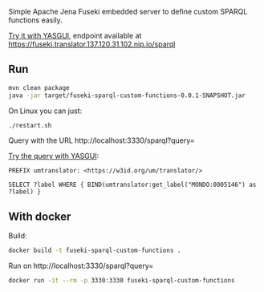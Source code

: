 Simple Apache Jena Fuseki embedded server to define custom SPARQL functions easily. 

<a href="https://yasgui.triply.cc/#query=PREFIX%20umtranslator%3A%20%3Chttps%3A%2F%2Fw3id.org%2Fum%2Ftranslator%2F%3E%0A%0ASELECT%20%3Flabel%20WHERE%20%7B%20BIND(umtranslator%3Aget_label(%22MONDO%3A0005146%22)%20as%20%3Flabel)%20%7D&endpoint=https%3A%2F%2Ffuseki.translator.137.120.31.102.nip.io%2Fsparql&requestMethod=POST&tabTitle=Local&headers=%7B%7D&contentTypeConstruct=application%2Fn-triples%2C*%2F*%3Bq%3D0.9&contentTypeSelect=application%2Fsparql-results%2Bjson%2C*%2F*%3Bq%3D0.9&outputFormat=table">Try it with YASGUI</a>, endpoint available at https://fuseki.translator.137.120.31.102.nip.io/sparql


## Run

```bash
mvn clean package
java -jar target/fuseki-sparql-custom-functions-0.0.1-SNAPSHOT.jar
```

On Linux you can just:

```bash
./restart.sh
```

Query with the URL  http://localhost:3330/sparql?query=

<a href="http://yasgui.triply.cc/#query=PREFIX%20umtranslator%3A%20%3Chttps%3A%2F%2Fw3id.org%2Fum%2Ftranslator%2F%3E%0A%0ASELECT%20%3Flabel%20WHERE%20%7B%20BIND(umtranslator%3Aget_label(%22MONDO%3A0005146%22)%20as%20%3Flabel)%20%7D&endpoint=http%3A%2F%2Flocalhost%3A3330%2Fsparql&requestMethod=POST&tabTitle=Query&headers=%7B%7D&contentTypeConstruct=application%2Fn-triples%2C*%2F*%3Bq%3D0.9&contentTypeSelect=application%2Fsparql-results%2Bjson%2C*%2F*%3Bq%3D0.9&outputFormat=table">Try the query with YASGUI</a>:

```SPARQL
PREFIX umtranslator: <https://w3id.org/um/translator/>

SELECT ?label WHERE { BIND(umtranslator:get_label("MONDO:0005146") as ?label) }
```

## With docker 

Build:

```bash
docker build -t fuseki-sparql-custom-functions .
```

Run on http://localhost:3330/sparql?query=

```bash
docker run -it --rm -p 3330:3330 fuseki-sparql-custom-functions
```

